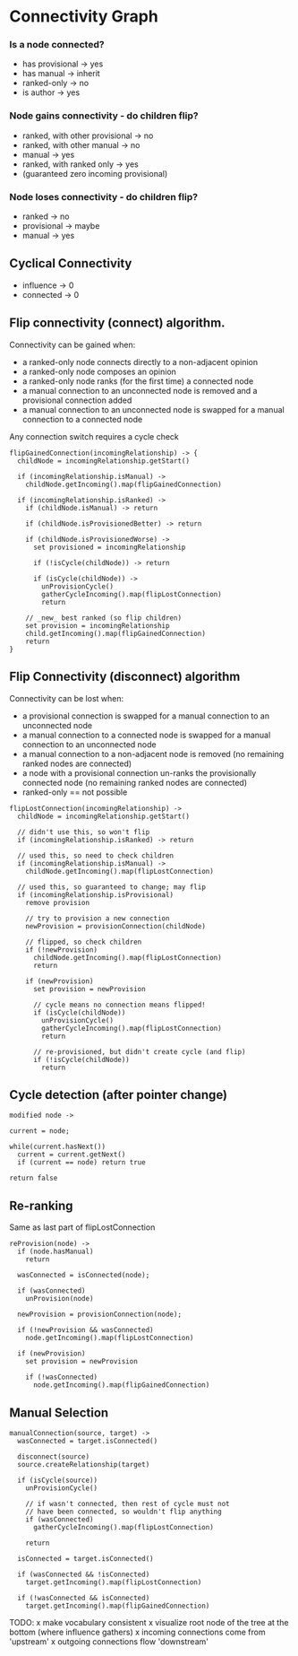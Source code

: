 # Connectivity Graph

### Is a node connected?

- has provisional -> yes
- has manual -> inherit 
- ranked-only -> no
- is author -> yes

### Node gains connectivity - do children flip?

- ranked, with other provisional -> no
- ranked, with other manual -> no
- manual -> yes
- ranked, with ranked only -> yes
- (guaranteed zero incoming provisional)

### Node loses connectivity - do children flip?

- ranked -> no
- provisional -> maybe
- manual -> yes

## Cyclical Connectivity

- influence -> 0
- connected -> 0

## Flip connectivity (connect) algorithm.

Connectivity can be gained when:
- a ranked-only node connects directly to a non-adjacent opinion 
- a ranked-only node composes an opinion
- a ranked-only node ranks (for the first time) a connected node
- a manual connection to an unconnected node is removed and a provisional connection added
- a manual connection to an unconnected node is swapped for a manual connection to a connected node

Any connection switch requires a cycle check

``` 
flipGainedConnection(incomingRelationship) -> {
  childNode = incomingRelationship.getStart()

  if (incomingRelationship.isManual) -> 
    childNode.getIncoming().map(flipGainedConnection)
  
  if (incomingRelationship.isRanked) ->
    if (childNode.isManual) -> return

    if (childNode.isProvisionedBetter) -> return

    if (childNode.isProvisionedWorse) -> 
      set provisioned = incomingRelationship
      
      if (!isCycle(childNode)) -> return

      if (isCycle(childNode)) -> 
        unProvisionCycle() 
        gatherCycleIncoming().map(flipLostConnection)
        return

    // _new_ best ranked (so flip children)
    set provision = incomingRelationship
    child.getIncoming().map(flipGainedConnection)
    return
}
```

## Flip Connectivity (disconnect) algorithm

Connectivity can be lost when:
- a provisional connection is swapped for a manual connection to an unconnected node
- a manual connection to a connected node is swapped for a manual connection to an unconnected node
- a manual connection to a non-adjacent node is removed (no remaining ranked nodes are connected)
- a node with a provisional connection un-ranks the provisionally connected node (no remaining ranked nodes are connected)
- ranked-only == not possible

```
flipLostConnection(incomingRelationship) ->
  childNode = incomingRelationship.getStart()

  // didn't use this, so won't flip
  if (incomingRelationship.isRanked) -> return

  // used this, so need to check children
  if (incomingRelationship.isManual) ->
    childNode.getIncoming().map(flipLostConnection)

  // used this, so guaranteed to change; may flip
  if (incomingRelationship.isProvisional)
    remove provision

    // try to provision a new connection
    newProvision = provisionConnection(childNode)

    // flipped, so check children
    if (!newProvision)
      childNode.getIncoming().map(flipLostConnection)
      return

    if (newProvision)
      set provision = newProvision
 
      // cycle means no connection means flipped!
      if (isCycle(childNode))
        unProvisionCycle() 
        gatherCycleIncoming().map(flipLostConnection)
        return

      // re-provisioned, but didn't create cycle (and flip)
      if (!isCycle(childNode))
        return
```

## Cycle detection (after pointer change)

```
modified node ->

current = node;

while(current.hasNext())
  current = current.getNext()
  if (current == node) return true

return false
```

## Re-ranking

Same as last part of flipLostConnection

```
reProvision(node) ->
  if (node.hasManual)
    return

  wasConnected = isConnected(node);

  if (wasConnected)
    unProvision(node)
  
  newProvision = provisionConnection(node);

  if (!newProvision && wasConnected)
    node.getIncoming().map(flipLostConnection)

  if (newProvision)
    set provision = newProvision

    if (!wasConnected)
      node.getIncoming().map(flipGainedConnection)
```

## Manual Selection

```
manualConnection(source, target) ->
  wasConnected = target.isConnected()

  disconnect(source)
  source.createRelationship(target)

  if (isCycle(source))
    unProvisionCycle() 

    // if wasn't connected, then rest of cycle must not
    // have been connected, so wouldn't flip anything
    if (wasConnected)
      gatherCycleIncoming().map(flipLostConnection)

    return

  isConnected = target.isConnected()

  if (wasConnected && !isConnected) 
    target.getIncoming().map(flipLostConnection)

  if (!wasConnected && isConnected)
    target.getIncoming().map(flipGainedConnection)
```

TODO:
x make vocabulary consistent
x visualize root node of the tree at the bottom (where influence gathers)
x incoming connections come from 'upstream'
x outgoing connections flow 'downstream'


